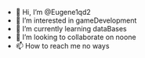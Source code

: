 - 👋 Hi, I’m @Eugene1qd2
- 👀 I’m interested in gameDevelopment
- 🌱 I’m currently learning dataBases
- 💞️ I’m looking to collaborate on noone
- 📫 How to reach me no ways

<!---
Eugene1qd2/Eugene1qd2 is a ✨ special ✨ repository because its `README.md` (this file) appears on your GitHub profile.
You can click the Preview link to take a look at your changes.
--->
